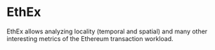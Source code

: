 # EthEx
EthEx allows analyzing locality (temporal and spatial) and many other interesting metrics of the Ethereum transaction workload.
